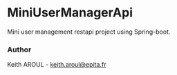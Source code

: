 # MiniUserManagerApi
Mini user management restapi project using Spring-boot.

### Author
Keith AROUL - keith.aroul@epita.fr

